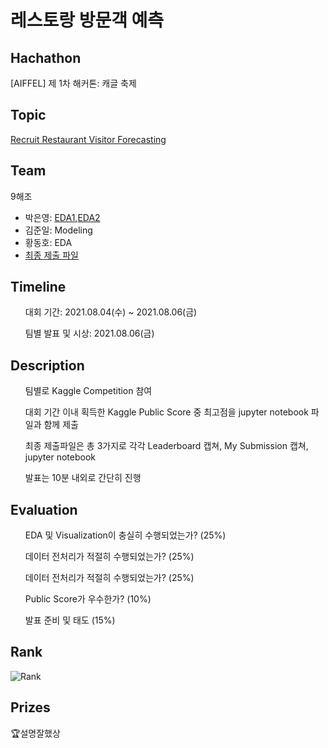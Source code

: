 # 레스토랑 방문객 예측


## Hachathon
[AIFFEL] 제 1차 해커톤: 캐글 축제

## Topic
[Recruit Restaurant Visitor Forecasting](https://www.kaggle.com/c/recruit-restaurant-visitor-forecasting)

## Team
9해조
- 박은영: [EDA1](https://github.com/p2yeong/Recruit-Restaurant-Visitor-Forecasting/blob/main/hackathon_1st/%5BEDA%5DRestaurant%20Visitor%20Forecasting.ipynb),[EDA2](https://github.com/p2yeong/Recruit-Restaurant-Visitor-Forecasting/blob/main/hackathon_1st/%5BEDA%5DRestaurant_visitor_Forecasting_all.ipynb)
- 김준일: Modeling
- 황동호: EDA
- [최종 제출 파일](https://github.com/p2yeong/Recruit-Restaurant-Visitor-Forecasting/blob/main/hackathon_1st/%5BModeling%5DHackathon_9_v4.ipynb)

## Timeline
<ul>대회 기간: 2021.08.04(수) ~ 2021.08.06(금) </ul><ul>팀별 발표 및 시상: 2021.08.06(금)</ul>

## Description
<ul>팀별로 Kaggle Competition 참여 </ul> <ul> 대회 기간 이내 획득한 Kaggle Public Score 중 최고점을 jupyter notebook 파일과 함께 제출 </ul><ul> 최종 제출파일은 총 3가지로 각각 Leaderboard 캡쳐, My Submission 캡쳐, jupyter notebook</ul><ul> 발표는 10분 내외로 간단히 진행</ul>

## Evaluation
<ul> EDA 및 Visualization이 충실히 수행되었는가? (25%)</ul> <ul> 데이터 전처리가 적절히 수행되었는가? (25%)</ul> <ul> 데이터 전처리가 적절히 수행되었는가? (25%)</ul> <ul> Public Score가 우수한가? (10%)</ul> <ul> 발표 준비 및 태도 (15%)</ul>

## Rank
![Rank](https://github.com/p2yeong/AIFFEL_1st_Hachathon/blob/main/hackathon_1st/submission_score.png)

## Prizes
🏆설명잘했상

